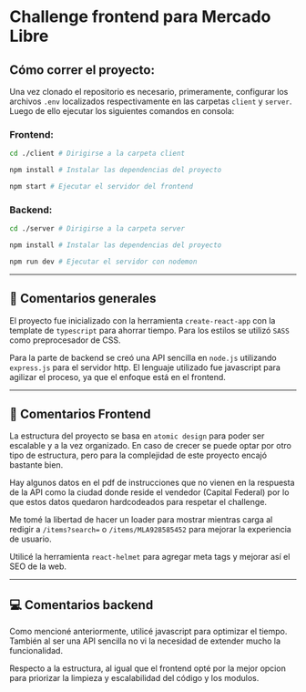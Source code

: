 # Challenge frontend para Mercado Libre

## Cómo correr el proyecto:
Una vez clonado el repositorio es necesario, primeramente, configurar los archivos `.env` localizados respectivamente en las carpetas `client` y `server`. Luego de ello ejecutar los siguientes comandos en consola:
### Frontend:

```bash
cd ./client # Dirigirse a la carpeta client

npm install # Instalar las dependencias del proyecto

npm start # Ejecutar el servidor del frontend
```


### Backend:
```bash
cd ./server # Dirigirse a la carpeta server

npm install # Instalar las dependencias del proyecto

npm run dev # Ejecutar el servidor con nodemon
```
---

## 🍟 Comentarios generales
El proyecto fue inicializado con la herramienta `create-react-app` con la template de `typescript` para ahorrar tiempo. Para los estilos se utilizó `SASS` como preprocesador de CSS.

Para la parte de backend se creó una API sencilla en `node.js` utilizando `express.js` para el servidor http. El lenguaje utilizado fue javascript para agilizar el proceso, ya que el enfoque está en el frontend.

---

## 👀 Comentarios Frontend
La estructura del proyecto se basa en `atomic design` para poder ser escalable y a la vez organizado. En caso de crecer se puede optar por otro tipo de estructura, pero para la complejidad de este proyecto encajó bastante bien.

Hay algunos datos en el pdf de instrucciones que no vienen en la respuesta de la API como la ciudad donde reside el vendedor (Capital Federal) por lo que estos datos quedaron hardcodeados para respetar el challenge.

Me tomé la libertad de hacer un loader para mostrar mientras carga al redigir a `/items?search=` o `/items/MLA928585452` para mejorar la experiencia de usuario.

Utilicé la herramienta `react-helmet` para agregar meta tags y mejorar así el SEO de la web.

---

## 💻 Comentarios backend
Como mencioné anteriormente, utilicé javascript para optimizar el tiempo. También al ser una API sencilla no vi la necesidad de extender mucho la funcionalidad.

Respecto a la estructura, al igual que el frontend opté por la mejor opcion para priorizar la limpieza y escalabilidad del código y los modulos.
